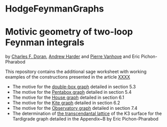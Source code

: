# HodgeFeynmanGraphs
Motivic geometry of two-loop Feynman integrals
==============================================
by [Charles F. Doran](https://www.charlesdoran.net), [Andrew Harder](https://math.cas.lehigh.edu/andrew-harder) and [Pierre Vanhove](https://pierrevanhove.github.io) and Eric Pichon-Pharabod

This repository contains the additional sage worksheet with working examples of the constructions presented in the article [XXXX]() 

* The motive for the [double-box graph](http://Double-Box.ipynb) detailed in section 5.3
* The motive for the [Pentabox graph](http://Pentabox.ipynb) detailed in section 5.4
* The motive for the [House graph](http://House.ipynb) detailed in section 6.1
* The motive for the [Kite graph](http://Kite.ipynb) detailed in section 6.2
* The motive for the [Observatory graph](http://Observatory.ipynb) detailed in section 7.4
* The determination of [the transcendantal lattice](http://Tardigrade_full_ip_decomp.ipynb) of the K3 surface for the Tardigrade graph detailed in the Appendix~B by Eric Pichon-Pharabod

